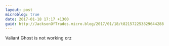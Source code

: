 ```yaml
---
layout: post
microblog: true
date: 2017-01-18 17:17 +1300
guid: http://JacksonOfTrades.micro.blog/2017/01/18/t821572253829644288.html
---
```

Valiant Ghost is not working orz
